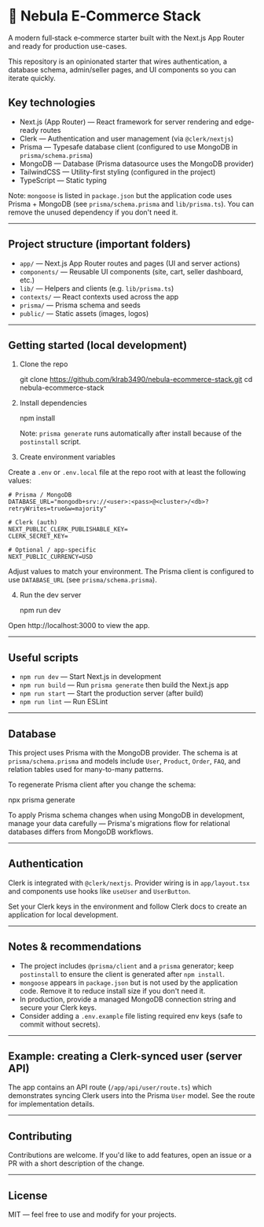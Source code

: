 # 🌌 Nebula E‑Commerce Stack

A modern full‑stack e‑commerce starter built with the Next.js App Router and ready for production use-cases.

This repository is an opinionated starter that wires authentication, a database schema, admin/seller pages, and UI components so you can iterate quickly.

## Key technologies

- Next.js (App Router) — React framework for server rendering and edge-ready routes
- Clerk — Authentication and user management (via `@clerk/nextjs`)
- Prisma — Typesafe database client (configured to use MongoDB in `prisma/schema.prisma`)
- MongoDB — Database (Prisma datasource uses the MongoDB provider)
- TailwindCSS — Utility-first styling (configured in the project)
- TypeScript — Static typing

Note: `mongoose` is listed in `package.json` but the application code uses Prisma + MongoDB (see `prisma/schema.prisma` and `lib/prisma.ts`). You can remove the unused dependency if you don't need it.

---

## Project structure (important folders)

- `app/` — Next.js App Router routes and pages (UI and server actions)
- `components/` — Reusable UI components (site, cart, seller dashboard, etc.)
- `lib/` — Helpers and clients (e.g. `lib/prisma.ts`)
- `contexts/` — React contexts used across the app
- `prisma/` — Prisma schema and seeds
- `public/` — Static assets (images, logos)

---

## Getting started (local development)

1. Clone the repo

   git clone https://github.com/klrab3490/nebula-ecommerce-stack.git
   cd nebula-ecommerce-stack

2. Install dependencies

   npm install

   Note: `prisma generate` runs automatically after install because of the `postinstall` script.

3. Create environment variables

Create a `.env` or `.env.local` file at the repo root with at least the following values:

```
# Prisma / MongoDB
DATABASE_URL="mongodb+srv://<user>:<pass>@<cluster>/<db>?retryWrites=true&w=majority"

# Clerk (auth)
NEXT_PUBLIC_CLERK_PUBLISHABLE_KEY=
CLERK_SECRET_KEY=

# Optional / app-specific
NEXT_PUBLIC_CURRENCY=USD
```

Adjust values to match your environment. The Prisma client is configured to use `DATABASE_URL` (see `prisma/schema.prisma`).

4. Run the dev server

   npm run dev

Open http://localhost:3000 to view the app.

---

## Useful scripts

- `npm run dev` — Start Next.js in development
- `npm run build` — Run `prisma generate` then build the Next.js app
- `npm run start` — Start the production server (after build)
- `npm run lint` — Run ESLint

---

## Database

This project uses Prisma with the MongoDB provider. The schema is at `prisma/schema.prisma` and models include `User`, `Product`, `Order`, `FAQ`, and relation tables used for many-to-many patterns.

To regenerate Prisma client after you change the schema:

   npx prisma generate

To apply Prisma schema changes when using MongoDB in development, manage your data carefully — Prisma's migrations flow for relational databases differs from MongoDB workflows.

---

## Authentication

Clerk is integrated with `@clerk/nextjs`. Provider wiring is in `app/layout.tsx` and components use hooks like `useUser` and `UserButton`.

Set your Clerk keys in the environment and follow Clerk docs to create an application for local development.

---

## Notes & recommendations

- The project includes `@prisma/client` and a `prisma` generator; keep `postinstall` to ensure the client is generated after `npm install`.
- `mongoose` appears in `package.json` but is not used by the application code. Remove it to reduce install size if you don't need it.
- In production, provide a managed MongoDB connection string and secure your Clerk keys.
- Consider adding a `.env.example` file listing required env keys (safe to commit without secrets).

---

## Example: creating a Clerk-synced user (server API)

The app contains an API route (`/app/api/user/route.ts`) which demonstrates syncing Clerk users into the Prisma `User` model. See the route for implementation details.

---

## Contributing

Contributions are welcome. If you'd like to add features, open an issue or a PR with a short description of the change.

---

## License

MIT — feel free to use and modify for your projects.
